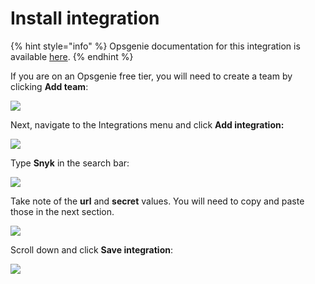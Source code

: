 # Install integration

{% hint style="info" %}
Opsgenie documentation for this integration is available [here](https://docs.opsgenie.com/docs/snyk-integration#sample-payload-sent-from-snyk-to-opsgenie).
{% endhint %}

If you are on an Opsgenie free tier, you will need to create a team by clicking **Add team**:

![](https://github.com/snyk/user-docs/tree/0874305e3aea1ea3c57b0398879776ac062b3479/.gitbook/assets/opsgenie-team-menu.png)

Next, navigate to the Integrations menu and click **Add integration:**

![](https://github.com/snyk/user-docs/tree/0874305e3aea1ea3c57b0398879776ac062b3479/.gitbook/assets/opsgenie-integration-menu.png)

Type **Snyk** in the search bar:

![](https://github.com/snyk/user-docs/tree/0874305e3aea1ea3c57b0398879776ac062b3479/.gitbook/assets/opsgenie-integration-list.png)

Take note of the **url** and **secret** values. You will need to copy and paste those in the next section.

![](https://github.com/snyk/user-docs/tree/0874305e3aea1ea3c57b0398879776ac062b3479/.gitbook/assets/opsgenie-integration-config.png)

Scroll down and click **Save integration**:

![](https://github.com/snyk/user-docs/tree/0874305e3aea1ea3c57b0398879776ac062b3479/.gitbook/assets/opsgenie-integration-save.png)

